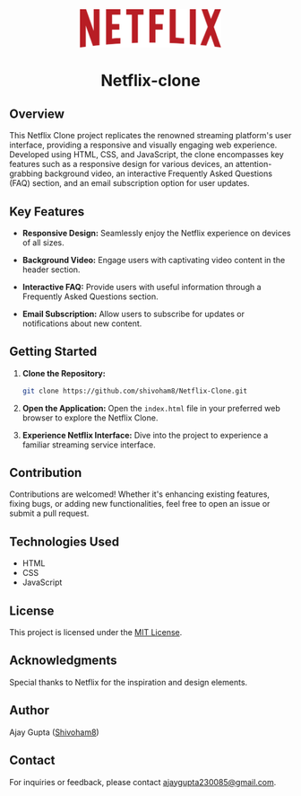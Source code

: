 <div align="center">


 <img style="width: 50%; height: 50%;" src="assets/images/netflix.svg" alt="">

# Netflix-clone 

</div>

## Overview

This Netflix Clone project replicates the renowned streaming platform's user interface, providing a responsive and visually engaging web experience. Developed using HTML, CSS, and JavaScript, the clone encompasses key features such as a responsive design for various devices, an attention-grabbing background video, an interactive Frequently Asked Questions (FAQ) section, and an email subscription option for user updates.

## Key Features

- **Responsive Design:** Seamlessly enjoy the Netflix experience on devices of all sizes.
  
- **Background Video:** Engage users with captivating video content in the header section.
  
- **Interactive FAQ:** Provide users with useful information through a Frequently Asked Questions section.
  
- **Email Subscription:** Allow users to subscribe for updates or notifications about new content.

## Getting Started

1. **Clone the Repository:**

   ```bash
   git clone https://github.com/shivoham8/Netflix-Clone.git

2. **Open the Application:**
   Open the `index.html` file in your preferred web browser to explore the Netflix Clone.

3. **Experience Netflix Interface:**
   Dive into the project to experience a familiar streaming service interface.   

## Contribution

Contributions are welcomed! Whether it's enhancing existing features, fixing bugs, or adding new functionalities, feel free to open an issue or submit a pull request.

## Technologies Used

- HTML
- CSS
- JavaScript

## License

This project is licensed under the [MIT License](LICENSE.md).

## Acknowledgments

Special thanks to Netflix for the inspiration and design elements.

## Author

Ajay Gupta ([Shivoham8](https://www.github.com/shivoham8))

## Contact

For inquiries or feedback, please contact [ajaygupta230085@gmail.com](mailto:ajaygupta230085@gmail.com).
